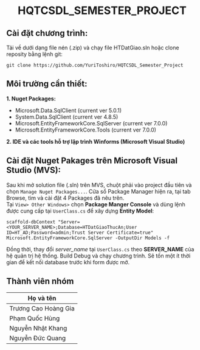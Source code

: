 <h1 align = "center">
    HQTCSDL_SEMESTER_PROJECT
</h1>

## Cài đặt chương trình: 
Tải về dưới dạng file nén (.zip) và chạy file HTDatGiao.sln hoặc clone reposity bằng lệnh git:
```
git clone https://github.com/YuriToshiro/HQTCSDL_Semester_Project
```

## Môi trường cần thiết:
**1. Nuget Packages:**
- Microsoft.Data.SqlClient (current ver 5.0.1)
- System.Data.SqlClient (current ver 4.8.5)
- Microsoft.EntityFrameworkCore.SqlServer (current ver 7.0.0)
- Microsoft.EntityFrameworkCore.Tools (current ver 7.0.0)

**2. IDE và các tools hỗ trợ lập trình Winforms (Microsoft Visual Studio)**

## Cài đặt Nuget Pakages trên Microsoft Visual Studio (MVS):
Sau khi mở solution file (.sln) trên MVS, chuột phải vào project đầu tiên và chọn `Manage Nuget Packages...`. 
Cửa sổ Package Manager hiện ra, tại tab Browse, tìm và cài đặt 4 Packages đã nêu trên.
<br>
Tại `View> Other Windows>` chọn **Package Manger Console** và dùng lệnh được cung cấp tại `UserClass.cs` để xây dựng **Entity Model**:
```
scaffold-dbContext "Server=<YOUR_SERVER_NAME>;Database=HTDatGiaoThucAn;User ID=HT_AD;Password=admin;Trust Server Certificate=true" Microsoft.EntityFrameworkCore.SqlServer -OutputDir Models -f
```
Đồng thời, thay đổi _server_name_ tại `UserClass.cs` theo **SERVER_NAME** của hệ quản trị hệ thống.
Build Debug và chạy chương trình. Sẽ tốn một ít thời gian để kết nối database trước khi form được mở.

## Thành viên nhóm
|     Họ và tên        |
|----------------------|
| Trương Cao Hoàng Gia |
|    Phạm Quốc Hùng    |
|   Nguyễn Nhật Khang  |
|   Nguyễn Đức Quang   |
